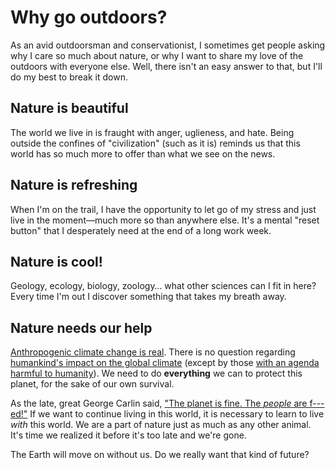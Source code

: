 # Why go outdoors?
As an avid outdoorsman and conservationist, I sometimes get people asking why I care so much about nature, or why I want to share my love of the outdoors with everyone else. Well, there isn't an easy answer to that, but I'll do my best to break it down.
## Nature is beautiful
The world we live in is fraught with anger, uglieness, and hate. Being outside the confines of "civilization" (such as it is) reminds us that this world has so much more to offer than what we see on the news.
## Nature is refreshing
When I'm on the trail, I have the opportunity to let go of my stress and just live in the moment&mdash;much more so than anywhere else. It's a mental "reset button" that I desperately need at the end of a long work week.
## Nature is cool!
Geology, ecology, biology, zoology&mldr; what other sciences can I fit in here? Every time I'm out I discover something that takes my breath away.
## Nature needs our help
[Anthropogenic climate change is real](https://en.wikipedia.org/wiki/Scientific_consensus_on_climate_change). There is no question regarding [humankind's impact on the global climate](https://xkcd.com/1732/) (except by those [with an agenda harmful to humanity](https://en.wikipedia.org/wiki/ExxonMobil_climate_change_denial)). We need to do **everything** we can to protect this planet, for the sake of our own survival.

As the late, great George Carlin said, ["The planet is fine. The *people* are f---ed!"](https://www.youtube.com/watch?v=Ww9abi_SYqM) If we want to continue living in this world, it is necessary to learn to live *with* this world. We are a part of nature just as much as any other animal. It's time we realized it before it's too late and we're gone.

The Earth will move on without us. Do we really want that kind of future?
